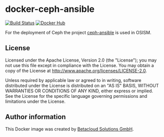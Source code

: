 # docker-ceph-ansible

[![Build Status](https://travis-ci.org/osism/docker-ceph-ansible.svg?branch=master)](https://travis-ci.org/osism/docker-ceph-ansible)
[![Docker Hub](https://img.shields.io/badge/Docker%20Hub-osism%2Fceph--ansible-blue.svg)](https://hub.docker.com/r/osism/ceph-ansible/)

For the deployment of Ceph the project [ceph-ansible](https://github.com/ceph/ceph-ansible)
is used in OSISM.

## License

Licensed under the Apache License, Version 2.0 (the "License");
you may not use this file except in compliance with the License.
You may obtain a copy of the License at http://www.apache.org/licenses/LICENSE-2.0.

Unless required by applicable law or agreed to in writing, software
distributed under the License is distributed on an "AS IS" BASIS,
WITHOUT WARRANTIES OR CONDITIONS OF ANY KIND, either express or implied.
See the License for the specific language governing permissions and
limitations under the License.

## Author information

This Docker image was created by [Betacloud Solutions GmbH](https://www.betacloud-solutions.de).
